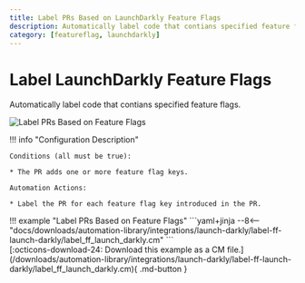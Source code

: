 ```yaml
---
title: Label PRs Based on LaunchDarkly Feature Flags
description: Automatically label code that contians specified feature flags.
category: [featureflag, launchdarkly]
---
```

# Label LaunchDarkly Feature Flags

<!-- --8<-- [start:example]-->

Automatically label code that contians specified feature flags.

![Label PRs Based on Feature Flags](/automations/integrations/launch-darkly/label-ff-launch-darkly/label-ff-launch-darkly.png)

!!! info "Configuration Description"

    Conditions (all must be true):

    * The PR adds one or more feature flag keys.

    Automation Actions:

    * Label the PR for each feature flag key introduced in the PR.

<div class="automationExample" markdown="1">
!!! example "Label PRs Based on Feature Flags"
    ```yaml+jinja
    --8<-- "docs/downloads/automation-library/integrations/launch-darkly/label-ff-launch-darkly/label_ff_launch_darkly.cm"
    ```
    <div class="result" markdown>
      <span>
      [:octicons-download-24: Download this example as a CM file.](/downloads/automation-library/integrations/launch-darkly/label-ff-launch-darkly/label_ff_launch_darkly.cm){ .md-button }
      </span>
    </div>
<!-- --8<-- [end:example]-->
